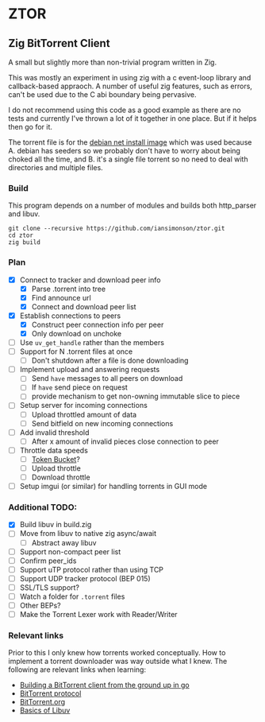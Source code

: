 ZTOR
===
Zig BitTorrent Client
---

A small but slightly more than non-trivial program written in Zig.

This was mostly an experiment in using zig with a c event-loop library and callback-based appraoch. A number of
useful zig features, such as errors, can't be used due to the C abi boundary being pervasive.

I do not recommend using this code as a good example as there are no tests and currently I've thrown a lot of it together in one place. But if it helps then go for it.

The torrent file is for the [debian net install image](https://cdimage.debian.org/debian-cd/current/amd64/bt-cd/) which was used because 
    A. debian has seeders so we probably don't have to worry about being choked all the time, and
    B. it's a single file torrent so no need to deal with directories and multiple files.

### Build

This program depends on a number of modules and builds both http\_parser and libuv.

```
git clone --recursive https://github.com/iansimonson/ztor.git
cd ztor
zig build
```




### Plan
- [x] Connect to tracker and download peer info
    - [x] Parse .torrent into tree
    - [x] Find announce url
    - [x] Connect and download peer list
- [x] Establish connections to peers
    - [x] Construct peer connection info per peer
    - [x] Only download on unchoke
- [ ] Use `uv_get_handle` rather than the members
- [ ] Support for N .torrent files at once
    - [ ] Don't shutdown after a file is done downloading
- [ ] Implement upload and answering requests
    - [ ] Send `have` messages to all peers on download
    - [ ] If `have` send piece on request
    - [ ] provide mechanism to get non-owning immutable slice to piece
- [ ] Setup server for incoming connections
    - [ ] Upload throttled amount of data
    - [ ] Send bitfield on new incoming connections
- [ ] Add invalid threshold
    - [ ] After x amount of invalid pieces close connection to peer
- [ ] Throttle data speeds
    - [ ] [Token Bucket](https://en.wikipedia.org/wiki/Token\_bucket)?
    - [ ] Upload throttle
    - [ ] Download throttle
- [ ] Setup imgui (or similar) for handling torrents in GUI mode

### Additional TODO:
- [x] Build libuv in build.zig
- [ ] Move from libuv to native zig async/await
    - [ ] Abstract away libuv
- [ ] Support non-compact peer list
- [ ] Confirm peer\_ids
- [ ] Support uTP protocol rather than using TCP
- [ ] Support UDP tracker protocol (BEP 015)
- [ ] SSL/TLS support?
- [ ] Watch a folder for `.torrent` files
- [ ] Other BEPs?
- [ ] Make the Torrent Lexer work with Reader/Writer

### Relevant links
Prior to this I only knew how torrents worked conceptually. How to implement a torrent downloader was way outside what I knew. The following are relevant links when learning:

- [Building a BitTorrent client from the ground up in go](https://blog.jse.li/posts/torrent/)
- [BitTorrent protocol](https://www.bittorrent.org/beps/bep_0003.html)
- [BitTorrent.org](https://www.bittorrent.org/index.html)
- [Basics of Libuv](http://docs.libuv.org/en/v1.x/guide/basics.html)
